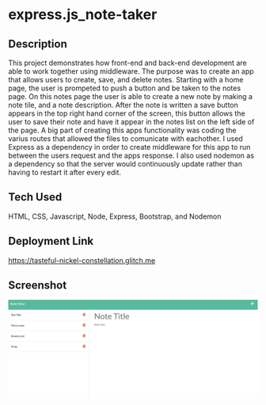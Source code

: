 # express.js_note-taker

## Description

This project demonstrates how front-end and back-end development are able to work together using middleware. The purpose was to create an app that allows users to create, save, and delete notes. Starting with a home page, the user is prompeted to push a button and be taken to the notes page. On this notes page the user is able to create a new note by making a note tile, and a note description. After the note is written a save button appears in the top right hand corner of the screen, this button allows the user to save their note and have it appear in the notes list on the left side of the page. A big part of creating this apps functionality was coding the varius routes that allowed the files to comunicate with eachother. I used Express as a dependency in order to create middleware for this app to run between the users request and the apps response. I also used nodemon as a dependency so that the server would continuously update rather than having to restart it after every edit.

## Tech Used

HTML, CSS, Javascript, Node, Express, Bootstrap, and Nodemon

## Deployment Link

https://tasteful-nickel-constellation.glitch.me

## Screenshot 

![screenshot](assets/images/note-taker-screenshot.png)